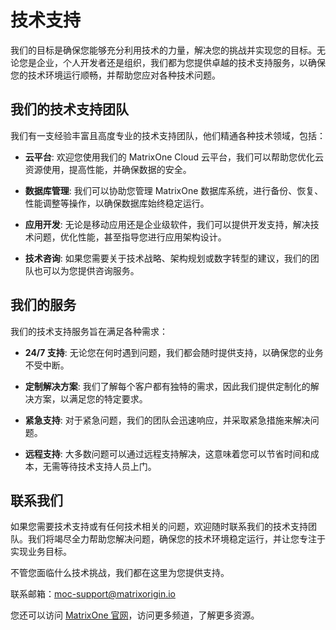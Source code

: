 # 技术支持

我们的目标是确保您能够充分利用技术的力量，解决您的挑战并实现您的目标。无论您是企业，个人开发者还是组织，我们都为您提供卓越的技术支持服务，以确保您的技术环境运行顺畅，并帮助您应对各种技术问题。

## 我们的技术支持团队

我们有一支经验丰富且高度专业的技术支持团队，他们精通各种技术领域，包括：

- **云平台**: 欢迎您使用我们的 MatrixOne Cloud 云平台，我们可以帮助您优化云资源使用，提高性能，并确保数据的安全。

- **数据库管理**: 我们可以协助您管理 MatrixOne 数据库系统，进行备份、恢复、性能调整等操作，以确保数据库始终稳定运行。

- **应用开发**: 无论是移动应用还是企业级软件，我们可以提供开发支持，解决技术问题，优化性能，甚至指导您进行应用架构设计。

- **技术咨询**: 如果您需要关于技术战略、架构规划或数字转型的建议，我们的团队也可以为您提供咨询服务。

## 我们的服务

我们的技术支持服务旨在满足各种需求：

- **24/7 支持**: 无论您在何时遇到问题，我们都会随时提供支持，以确保您的业务不受中断。

- **定制解决方案**: 我们了解每个客户都有独特的需求，因此我们提供定制化的解决方案，以满足您的特定要求。

- **紧急支持**: 对于紧急问题，我们的团队会迅速响应，并采取紧急措施来解决问题。

- **远程支持**: 大多数问题可以通过远程支持解决，这意味着您可以节省时间和成本，无需等待技术支持人员上门。

## 联系我们

如果您需要技术支持或有任何技术相关的问题，欢迎随时联系我们的技术支持团队。我们将竭尽全力帮助您解决问题，确保您的技术环境稳定运行，并让您专注于实现业务目标。

不管您面临什么技术挑战，我们都在这里为您提供支持。

联系邮箱：moc-support@matrixorigin.io

您还可以访问 [MatrixOne 官网](https://www.matrixorigin.cn/)，访问更多频道，了解更多资源。

